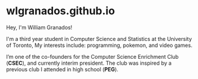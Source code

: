 # wlgranados.github.io

Hey, I'm William Granados!

I'm a third year student in Computer Science and Statistics at the University of Toronto, My interests include: programming, pokemon, and video games.

I’m one of the co-founders for the Computer Science Enrichment Club (**CSEC**), and currently interim president. The club was inspired by a previous club I attended in high school (**PEG**).
